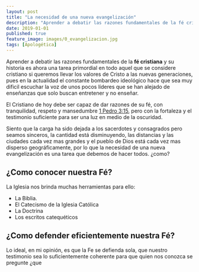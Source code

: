 ```yaml
---
layout: post
title: "La necesidad de una nueva evangelización"
description: "Aprender a debatir las razones fundamentales de la fé cristiana y nuestra historia es ahora una tarea primordial."
date: 2019-01-01
published: true
feature_image: images/0_evangelizacion.jpg
tags: [Apologética]
---
```


Aprender a debatir las razones fundamentales de la **fé cristiana** y su historia es ahora una tarea primordial en todo aquel que se considere cristiano si queremos llevar los valores de Cristo a las nuevas generaciones, pues en la actualidad el constante bombardeo ideológico hace que sea muy dificil escuchar la voz de unos pocos líderes que se han alejado de enseñanzas que solo buscan entretener y no enseñar.

El Cristiano de hoy debe ser capaz de dar razones de su fé, con tranquilidad, respeto y mansedumbre [1 Pedro 3:15](https://www.bibliacatolica.com.br/la-biblia-de-jerusalen/i-pedro/3/), pero con la fortaleza y el testimonio suficiente para ser una luz en medio de la oscuridad.

<!--more-->

Siento que la carga ha sido dejada a los sacerdotes y consagrados pero seamos sinceros, la cantidad está disminuyendo, las distancias y las ciudades cada vez mas grandes y el pueblo de Dios está cada vez mas disperso geográficamente, por lo que la necesidad de una nueva evangelización es una tarea que debemos de hacer todos. ¿como?

## ¿Como conocer nuestra Fé?

La Iglesia nos brinda muchas herramientas para ello:

- La Biblia. 
- El Catecismo de la Iglesia Católica
- La Doctrina
- Los escritos catequéticos

## ¿Como defender eficientemente nuestra Fé?

Lo ideal, en mi opinión, es que la Fe se defienda sola, que nuestro testimonio sea lo suficientemente coherente para que quien nos conozca se pregunte ¿que 

